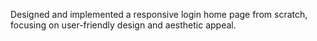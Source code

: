  Designed and implemented a responsive login home page from 
scratch, focusing on user-friendly design and aesthetic appeal. 
